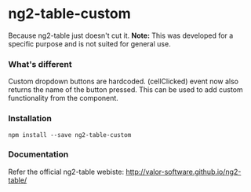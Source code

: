# ng2-table-custom

Because ng2-table just doesn't cut it. 
**Note:** This was developed for a specific purpose and is not suited for general use.


### What's different
Custom dropdown buttons are hardcoded. (cellClicked) event now also returns the name of the button pressed. This can be used to add custom functionality from the component.

### Installation
`npm install --save ng2-table-custom`

### Documentation
Refer the official ng2-table webiste: http://valor-software.github.io/ng2-table/

